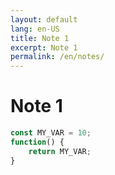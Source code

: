 ```yaml
---
layout: default
lang: en-US
title: Note 1
excerpt: Note 1
permalink: /en/notes/
---
```


# Note 1


```javascript
const MY_VAR = 10;
function() {
    return MY_VAR;
}
```